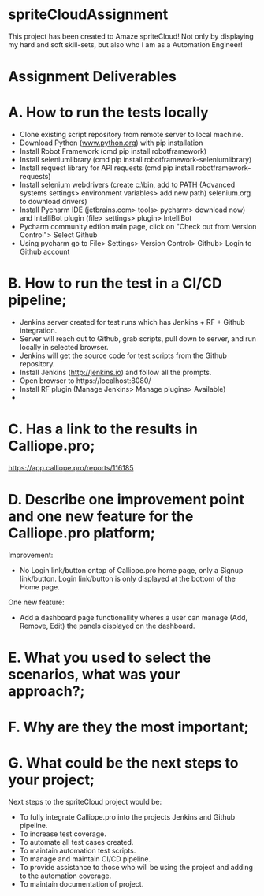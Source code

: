 # spriteCloudAssignment

This project has been created to Amaze spriteCloud!
Not only by displaying my hard and soft skill-sets, but also who I am as a Automation Engineer!

# Assignment Deliverables

# A. How to run the tests locally
- Clone existing script repository from remote server to local machine.
- Download Python (www.python.org) with pip installation
- Install Robot Framework (cmd pip install robotframework)
- Install seleniumlibrary (cmd pip install robotframework-seleniumlibrary)
- Install request library for API requests (cmd pip install robotframework-requests)
- Install selenium webdrivers (create c:\bin, add to PATH (Advanced systems settings> environment variables> add new path) selenium.org to download drivers)
- Install Pycharm IDE (jetbrains.com> tools> pycharm> download now) and IntelliBot plugin (file> settings> plugin> IntelliBot 
- Pycharm community edtion main page, click on "Check out from Version Control"> Select Github
- Using pycharm go to File> Settings> Version Control> Github> Login to Github account


# B. How to run the test in a CI/CD pipeline;
- Jenkins server created for test runs which has Jenkins + RF + Github integration.
- Server will reach out to Github, grab scripts, pull down to server, and run locally in selected browser.
- Jenkins will get the source code for test scripts from the Github repository.
- Install Jenkins (http://jenkins.io) and follow all the prompts.
- Open browser to https://localhost:8080/
- Install RF plugin (Manage Jenkins> Manage plugins> Available)
- 


# C. Has a link to the results in Calliope.pro;
https://app.calliope.pro/reports/116185

# D. Describe one improvement point and one new feature for the Calliope.pro platform;

Improvement:
- No Login link/button ontop of Calliope.pro home page, only a Signup link/button. Login link/button is only displayed at the bottom of the Home page.

One new feature:
- Add a dashboard page functionallity wheres a user can manage (Add, Remove, Edit) the panels displayed on the dashboard. 

# E. What you used to select the scenarios, what was your approach?;

# F. Why are they the most important;

# G. What could be the next steps to your project;
Next steps to the spriteCloud project would be:
- To fully integrate Calliope.pro into the projects Jenkins and Github pipeline.
- To increase test coverage.
- To automate all test cases created.
- To maintain automation test scripts.
- To manage and maintain CI/CD pipeline.
- To provide assistance to those who will be using the project and adding to the automation coverage.
- To maintain documentation of project.

